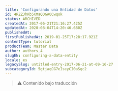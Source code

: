 ```yaml
---
title: 'Configurando una Entidad de Datos'
id: 4RZZJhRb5KMaQOGAOCwqok
status: ARCHIVED
createdAt: 2017-06-21T21:16:27.425Z
updatedAt: 2020-08-04T14:20:46.680Z
publishedAt: 
firstPublishedAt: 2019-01-25T17:28:17.921Z
contentType: tutorial
productTeam: Master Data
author: authors_4
slugEN: configuring-a-data-entity
locale: es
legacySlug: untitled-entry-2017-06-21-at-09-16-27
subcategoryId: 5gtjaqCG7eIseyCI0aSqc2
---
```


>⚠️ Contenido bajo traducción
